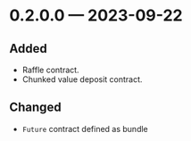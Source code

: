 
<a id='changelog-0.2.0.0'></a>
# 0.2.0.0 — 2023-09-22

## Added

- Raffle contract.
- Chunked value deposit contract.

## Changed

- `Future` contract defined as bundle
